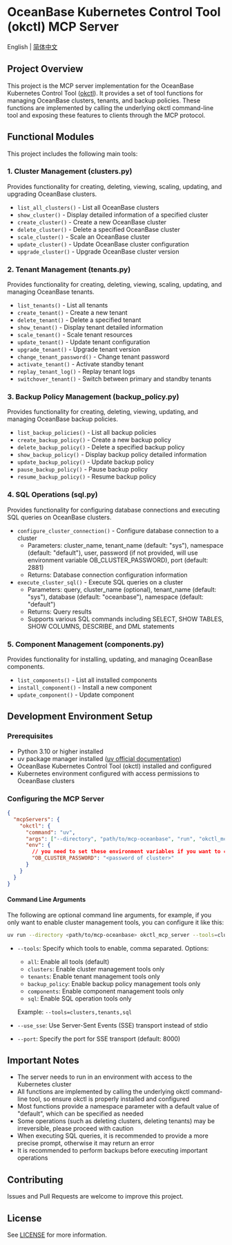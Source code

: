 # OceanBase Kubernetes Control Tool (okctl) MCP Server

English | [简体中文](okctl_mcp_server_CN.md)

## Project Overview

This project is the MCP server implementation for the OceanBase Kubernetes Control Tool ([okctl](https://github.com/oceanbase/ob-operator?tab=readme-ov-file#using-cli-tool-okctl)). It provides a set of tool functions for managing OceanBase clusters, tenants, and backup policies. These functions are implemented by calling the underlying okctl command-line tool and exposing these features to clients through the MCP protocol.

## Functional Modules

This project includes the following main tools:

### 1. Cluster Management (clusters.py)

Provides functionality for creating, deleting, viewing, scaling, updating, and upgrading OceanBase clusters.

- `list_all_clusters()` - List all OceanBase clusters
- `show_cluster()` - Display detailed information of a specified cluster
- `create_cluster()` - Create a new OceanBase cluster
- `delete_cluster()` - Delete a specified OceanBase cluster
- `scale_cluster()` - Scale an OceanBase cluster
- `update_cluster()` - Update OceanBase cluster configuration
- `upgrade_cluster()` - Upgrade OceanBase cluster version

### 2. Tenant Management (tenants.py)

Provides functionality for creating, deleting, viewing, scaling, updating, and managing OceanBase tenants.

- `list_tenants()` - List all tenants
- `create_tenant()` - Create a new tenant
- `delete_tenant()` - Delete a specified tenant
- `show_tenant()` - Display tenant detailed information
- `scale_tenant()` - Scale tenant resources
- `update_tenant()` - Update tenant configuration
- `upgrade_tenant()` - Upgrade tenant version
- `change_tenant_password()` - Change tenant password
- `activate_tenant()` - Activate standby tenant
- `replay_tenant_log()` - Replay tenant logs
- `switchover_tenant()` - Switch between primary and standby tenants

### 3. Backup Policy Management (backup_policy.py)

Provides functionality for creating, deleting, viewing, updating, and managing OceanBase backup policies.

- `list_backup_policies()` - List all backup policies
- `create_backup_policy()` - Create a new backup policy
- `delete_backup_policy()` - Delete a specified backup policy
- `show_backup_policy()` - Display backup policy detailed information
- `update_backup_policy()` - Update backup policy
- `pause_backup_policy()` - Pause backup policy
- `resume_backup_policy()` - Resume backup policy

### 4. SQL Operations (sql.py)

Provides functionality for configuring database connections and executing SQL queries on OceanBase clusters.

- `configure_cluster_connection()` - Configure database connection to a cluster
  - Parameters: cluster_name, tenant_name (default: "sys"), namespace (default: "default"), user, password (if not provided, will use environment variable OB_CLUSTER_PASSWORD), port (default: 2881)
  - Returns: Database connection configuration information
- `execute_cluster_sql()` - Execute SQL queries on a cluster
  - Parameters: query, cluster_name (optional), tenant_name (default: "sys"), database (default: "oceanbase"), namespace (default: "default")
  - Returns: Query results
  - Supports various SQL commands including SELECT, SHOW TABLES, SHOW COLUMNS, DESCRIBE, and DML statements

### 5. Component Management (components.py)

Provides functionality for installing, updating, and managing OceanBase components.

- `list_components()` - List all installed components
- `install_component()` - Install a new component
- `update_component()` - Update component

## Development Environment Setup

### Prerequisites

- Python 3.10 or higher installed
- uv package manager installed ([uv official documentation](https://github.com/astral-sh/uv))
- OceanBase Kubernetes Control Tool (okctl) installed and configured
- Kubernetes environment configured with access permissions to OceanBase clusters

### Configuring the MCP Server

```json
{
  "mcpServers": {
    "okctl": {
      "command": "uv",
      "args": ["--directory", "path/to/mcp-oceanbase", "run", "okctl_mcp_server"],
      "env": {
        // you need to set these environment variables if you want to connect to cluster by root@sys
        "OB_CLUSTER_PASSWORD": "<password of cluster>"
      }
    }
  }
}
```

#### Command Line Arguments

The following are optional command line arguments, for example, if you only want to enable cluster management tools, you can configure it like this:

```bash
uv run --directory <path/to/mcp-oceanbase> okctl_mcp_server --tools=clusters
```

- `--tools`: Specify which tools to enable, comma separated. Options:

  - `all`: Enable all tools (default)
  - `clusters`: Enable cluster management tools only
  - `tenants`: Enable tenant management tools only
  - `backup_policy`: Enable backup policy management tools only
  - `components`: Enable component management tools only
  - `sql`: Enable SQL operation tools only

  Example: `--tools=clusters,tenants,sql`

- `--use_sse`: Use Server-Sent Events (SSE) transport instead of stdio
- `--port`: Specify the port for SSE transport (default: 8000)

## Important Notes

- The server needs to run in an environment with access to the Kubernetes cluster
- All functions are implemented by calling the underlying okctl command-line tool, so ensure okctl is properly installed and configured
- Most functions provide a namespace parameter with a default value of "default", which can be specified as needed
- Some operations (such as deleting clusters, deleting tenants) may be irreversible, please proceed with caution
- When executing SQL queries, it is recommended to provide a more precise prompt, otherwise it may return an error
- It is recommended to perform backups before executing important operations

## Contributing

Issues and Pull Requests are welcome to improve this project.

## License

See [LICENSE](../LICENSE) for more information.
